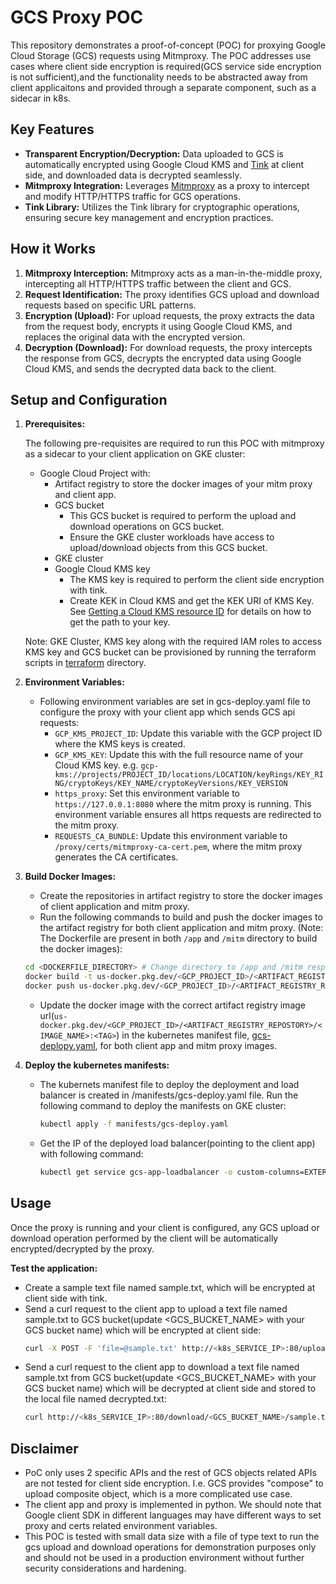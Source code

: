 # GCS Proxy POC

This repository demonstrates a proof-of-concept (POC) for proxying Google Cloud Storage (GCS) requests using Mitmproxy. The POC addresses use cases where client side encryption is required(GCS service side encryption is not sufficient),and the functionality needs to be abstracted away from client applicaitons and provided through a separate component, such as a sidecar in k8s.

## Key Features

- **Transparent Encryption/Decryption:** Data uploaded to GCS is automatically encrypted using Google Cloud KMS and [Tink](https://developers.google.com/tink)  at client side, and downloaded data is decrypted seamlessly.
- **Mitmproxy Integration:** Leverages [Mitmproxy](https://mitmproxy.org/) as a proxy to intercept and modify HTTP/HTTPS traffic for GCS operations.
- **Tink Library:** Utilizes the Tink library for cryptographic operations, ensuring secure key management and encryption practices.

## How it Works

1. **Mitmproxy Interception:** Mitmproxy acts as a man-in-the-middle proxy, intercepting all HTTP/HTTPS traffic between the client and GCS.
1. **Request Identification:** The proxy identifies GCS upload and download requests based on specific URL patterns.
1. **Encryption (Upload):** For upload requests, the proxy extracts the data from the request body, encrypts it using Google Cloud KMS, and replaces the original data with the encrypted version.
1. **Decryption (Download):** For download requests, the proxy intercepts the response from GCS, decrypts the encrypted data using Google Cloud KMS, and sends the decrypted data back to the client.

## Setup and Configuration

1. **Prerequisites:**

   The following pre-requisites are required to run this POC with mitmproxy as a sidecar to your client application on GKE cluster:

   - Google Cloud Project with:
     - Artifact registry to store the docker images of your mitm proxy and client app.
     - GCS bucket
       - This GCS bucket is required to perform the upload and download operations on GCS bucket.
       - Ensure the GKE cluster workloads have access to upload/download objects from this GCS bucket.
     - GKE cluster
     - Google Cloud KMS key
       - The KMS key is required to perform the client side encryption with tink.
       - Create KEK in Cloud KMS and get the KEK URI of KMS Key. See [Getting a Cloud KMS resource ID](https://cloud.google.com/kms/docs/getting-resource-ids) for details on how to get the path to your key.

    Note: GKE Cluster, KMS key along with the required IAM roles to access KMS key and GCS bucket can be provisioned by running the terraform scripts in [terraform](./terraform/) directory.

2. **Environment Variables:**

   - Following environment variables are set in gcs-deploy.yaml file to configure the proxy with your client app which sends GCS api requests:
     - `GCP_KMS_PROJECT_ID`: Update this variable with the GCP project ID where the KMS keys is created.
     - `GCP_KMS_KEY`: Update this with the full resource name of your Cloud KMS key. e.g. `gcp-kms://projects/PROJECT_ID/locations/LOCATION/keyRings/KEY_RING/cryptoKeys/KEY_NAME/cryptoKeyVersions/KEY_VERSION`
     - `https_proxy`: Set this environment variable to `https://127.0.0.1:8080` where the mitm proxy is running. This environment variable ensures all https requests are redirected to the mitm proxy.
     - `REQUESTS_CA_BUNDLE`: Update this environment variable to `/proxy/certs/mitmproxy-ca-cert.pem`, where the mitm proxy generates the CA certificates.

3. **Build Docker Images:**

   - Create the repositories in artifact registry to store the docker images of client application and mitm proxy.
   - Run the following commands to build and push the docker images to the artifact registry for both client application and mitm proxy. (Note: The Dockerfile are present in both `/app` and `/mitm` directory to build the docker images):

   ```bash
   cd <DOCKERFILE_DIRECTORY> # Change directory to /app and /mitm respectively for building the images
   docker build -t us-docker.pkg.dev/<GCP_PROJECT_ID>/<ARTIFACT_REGISTRY_REPOSTORY>/<IMAGE_NAME>:<TAG> .
   docker push us-docker.pkg.dev/<GCP_PROJECT_ID>/<ARTIFACT_REGISTRY_REPOSTORY>/<IMAGE_NAME>:<TAG>

   ```

   - Update the docker image with the correct artifact registry image url(`us-docker.pkg.dev/<GCP_PROJECT_ID>/<ARTIFACT_REGISTRY_REPOSTORY>/<IMAGE_NAME>:<TAG>`) in the kubernetes manifest file, [gcs-deplopy.yaml](./manifests/gcs-deploy.yaml), for both client app and mitm proxy images.

4. **Deploy the kubernetes manifests:**

   - The kubernets manifest file to deploy the deployment and load balancer is created in /manifests/gcs-deploy.yaml file. Run the following command to deploy the manifests on GKE cluster:
     ```bash
     kubectl apply -f manifests/gcs-deploy.yaml
     ```
   - Get the IP of the deployed load balancer(pointing to the client app) with following command:
     ```bash
     kubectl get service gcs-app-loadbalancer -o custom-columns=EXTERNAL_IP:.status.loadBalancer.ingress[0].ip 
     ```

## Usage

Once the proxy is running and your client is configured, any GCS upload or download operation performed by the client will be automatically encrypted/decrypted by the proxy.

**Test the application:**

- Create a sample text file named sample.txt, which will be encrypted at client side with tink.
- Send a curl request to the client app to upload a text file named sample.txt to GCS bucket(update \<GCS\_BUCKET\_NAME> with your GCS bucket name) which will be encrypted at client side:
  ```bash
  curl -X POST -F 'file=@sample.txt' http://<k8s_SERVICE_IP>:80/upload/<GCS_BUCKET_NAME>
  ```
- Send a curl request to the client app to download a text file named sample.txt from GCS bucket(update \<GCS\_BUCKET\_NAME> with your GCS bucket name) which will be decrypted at client side and stored to the local file named decrypted.txt:
  ```bash
  curl http://<k8s_SERVICE_IP>:80/download/<GCS_BUCKET_NAME>/sample.txt > decrypted.txt
  ```

## Disclaimer

- PoC only uses 2 specific APIs and the rest of GCS objects related APIs are not tested for client side encryption. I.e. GCS provides "compose" to upload composite object, which is a more complicated use case.
- The client app and proxy is implemented in python. We should note that Google client SDK in different languages may have different ways to set proxy and certs related environment variables.
- This POC is tested with small data size with a file of type text to run the gcs upload and download operations for demonstration purposes only and should not be used in a production environment without further security considerations and hardening.
